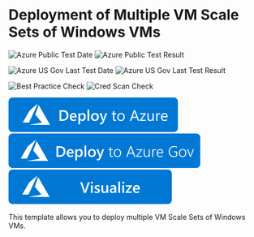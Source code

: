 # Deployment of Multiple VM Scale Sets of Windows VMs

![Azure Public Test Date](https://azurequickstartsservice.blob.core.windows.net/badges/quickstarts/microsoft.compute/multi-vmss-windows/PublicLastTestDate.svg)
![Azure Public Test Result](https://azurequickstartsservice.blob.core.windows.net/badges/quickstarts/microsoft.compute/multi-vmss-windows/PublicDeployment.svg)

![Azure US Gov Last Test Date](https://azurequickstartsservice.blob.core.windows.net/badges/quickstarts/microsoft.compute/multi-vmss-windows/FairfaxLastTestDate.svg)
![Azure US Gov Last Test Result](https://azurequickstartsservice.blob.core.windows.net/badges/quickstarts/microsoft.compute/multi-vmss-windows/FairfaxDeployment.svg)

![Best Practice Check](https://azurequickstartsservice.blob.core.windows.net/badges/quickstarts/microsoft.compute/multi-vmss-windows/BestPracticeResult.svg)
![Cred Scan Check](https://azurequickstartsservice.blob.core.windows.net/badges/quickstarts/microsoft.compute/multi-vmss-windows/CredScanResult.svg)

[![Deploy To Azure](https://raw.githubusercontent.com/Azure/azure-quickstart-templates/master/1-CONTRIBUTION-GUIDE/images/deploytoazure.svg?sanitize=true)](https://portal.azure.com/#create/Microsoft.Template/uri/https%3A%2F%2Fraw.githubusercontent.com%2FAzure%2Fazure-quickstart-templates%2Fmaster%2Fquickstarts%2Fmicrosoft.compute%2Fmulti-vmss-windows%2Fazuredeploy.json)  
[![Deploy To Azure US Gov](https://raw.githubusercontent.com/Azure/azure-quickstart-templates/master/1-CONTRIBUTION-GUIDE/images/deploytoazuregov.svg?sanitize=true)](https://portal.azure.us/#create/Microsoft.Template/uri/https%3A%2F%2Fraw.githubusercontent.com%2FAzure%2Fazure-quickstart-templates%2Fmaster%2Fquickstarts%2Fmicrosoft.compute%2Fmulti-vmss-windows%2Fazuredeploy.json)
[![Visualize](https://raw.githubusercontent.com/Azure/azure-quickstart-templates/master/1-CONTRIBUTION-GUIDE/images/visualizebutton.svg?sanitize=true)](http://armviz.io/#/?load=https%3A%2F%2Fraw.githubusercontent.com%2FAzure%2Fazure-quickstart-templates%2Fmaster%2Fquickstarts%2Fmicrosoft.compute%2Fmulti-vmss-windows%2Fazuredeploy.json)

This template allows you to deploy multiple VM Scale Sets of Windows VMs.


